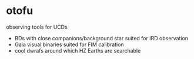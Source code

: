 # otofu
observing tools for UCDs

- BDs with close companions/background star suited for IRD observation
- Gaia visual binaries suited for FIM calibration
- cool dwrafs around which HZ Earths are searchable
